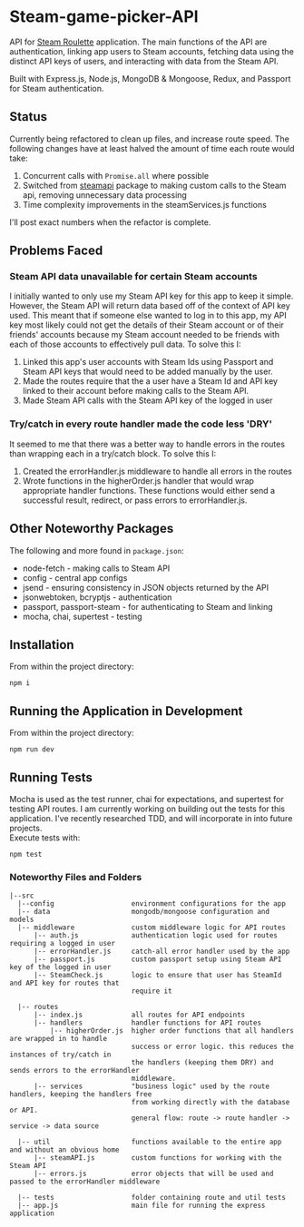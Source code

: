 # Steam-game-picker-API
API for [Steam Roulette](https://www.steamroulette.app/demo) application.
The main functions of the API are authentication, linking app users to Steam accounts, fetching data using the distinct API keys of users, and interacting with data from the Steam API.

Built with Express.js, Node.js, MongoDB & Mongoose, Redux, and Passport for Steam authentication. 

## Status 
Currently being refactored to clean up files, and increase route  speed. The following changes have at least halved the amount of time each route would take: 
  1. Concurrent calls with `Promise.all` where possible
  2. Switched from [steamapi](https://www.npmjs.com/package/steamapi) package to making custom calls to the Steam api, removing unnecessary data processing
  3. Time complexity improvements in the steamServices.js functions

I'll post exact numbers when the refactor is complete. 

## Problems Faced 
### Steam API data unavailable for certain Steam accounts
I initially wanted to only use my Steam API key for this app to keep it simple. However, the Steam API will return data based off of the context of API key used. This meant that if someone else wanted to log in to this app, my API key most likely could not get the details of their Steam account or of their friends' accounts because my Steam account needed to be friends with each of those accounts to effectively pull data. To solve this I: 
  1. Linked this app's user accounts with Steam Ids using Passport and Steam API keys that would need to be added manually by the user.   
  2. Made the routes require that the a user have a Steam Id and API key linked to their account before making calls to the Steam API. 
  3. Made Steam API calls with the Steam API key of the logged in user

### Try/catch in every route handler made the code less 'DRY' 
It seemed to me that there was a better way to handle errors in the routes than wrapping each in a try/catch block.  To solve this I: 
  1. Created the errorHandler.js middleware to handle all errors in the routes
  2. Wrote functions in the higherOrder.js handler that would wrap appropriate handler functions. These functions would either send a successful result, redirect, or pass errors to errorHandler.js. 
  

## Other Noteworthy Packages 
The following and more found in `package.json`:
* node-fetch - making calls to Steam API
* config - central app configs 
* jsend - ensuring consistency in JSON objects returned by the API
* jsonwebtoken, bcryptjs - authentication
* passport, passport-steam - for authenticating to Steam and linking 
* mocha, chai, supertest - testing 

## Installation
From within the project directory: 
```
npm i 
```

## Running the Application in Development
From within the project directory: 
```
npm run dev
```

## Running Tests
Mocha is used as the test runner, chai for expectations, and supertest for testing API routes. 
I am currently working on building out the tests for this application. I've recently researched TDD,
and will incorporate in into future projects.  
Execute tests with: 
```
npm test
```

### Noteworthy Files and Folders 
```
|--src                
  |--config                   environment configurations for the app
  |-- data                    mongodb/mongoose configuration and models
  |-- middleware              custom middleware logic for API routes
      |-- auth.js             authentication logic used for routes requiring a logged in user
      |-- errorHandler.js     catch-all error handler used by the app 
      |-- passport.js         custom passport setup using Steam API key of the logged in user 
      |-- SteamCheck.js       logic to ensure that user has SteamId and API key for routes that 
                              require it

  |-- routes             
      |-- index.js            all routes for API endpoints
      |-- handlers            handler functions for API routes
          |-- higherOrder.js  higher order functions that all handlers are wrapped in to handle 
                              success or error logic. this reduces the instances of try/catch in 
                              the handlers (keeping them DRY) and sends errors to the errorHandler
                              middleware.
      |-- services            "business logic" used by the route handlers, keeping the handlers free
                              from working directly with the database or API. 
                              general flow: route -> route handler -> service -> data source

  |-- util                    functions available to the entire app and without an obvious home
      |-- steamAPI.js         custom functions for working with the Steam API 
      |-- errors.js           error objects that will be used and passed to the errorHandler middleware

  |-- tests                   folder containing route and util tests
  |-- app.js                  main file for running the express application
```